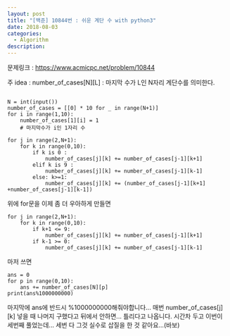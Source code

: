 ```yaml
---
layout: post
title: "[백준] 10844번 : 쉬운 계단 수 with python3"
date: 2018-08-03
categories:
  - Algorithm
description:
---
```



문제링크 : https://www.acmicpc.net/problem/10844


주 idea : number_of_cases[N][L] : 마지막 수가 L인 N자리 계단수를 의미한다.


```python3

N = int(input())
number_of_cases = [[0] * 10 for _ in range(N+1)]
for i in range(1,10):
    number_of_cases[1][i] = 1
    # 마지막수가 i인 1자리 수

for j in range(2,N+1):
    for k in range(0,10):
        if k is 0 :
            number_of_cases[j][k] += number_of_cases[j-1][k+1]
        elif k is 9 :
            number_of_cases[j][k] += number_of_cases[j-1][k-1]
        else: k>=1:
            number_of_cases[j][k] += (number_of_cases[j-1][k+1] +number_of_cases[j-1][k-1])
```

위에 for문을 이제 좀 더 우아하게 만들면

```python3
for j in range(2,N+1):
    for k in range(0,10):
        if k+1 <= 9:
            number_of_cases[j][k] += number_of_cases[j-1][k+1]
        if k-1 >= 0:
            number_of_cases[j][k] += number_of_cases[j-1][k-1]

```

마저 쓰면

```python3
ans = 0
for p in range(0,10):
    ans += number_of_cases[N][p]
print(ans%1000000000)
```
마지막에 ans에 반드시 %1000000000해줘야합니다...
매번 number_of_cases[j][k] 넣을 때 나머지 구했다고 뒤에서 안하면... 틀리다고 나옵니다.
시간차 두고 이번이 세번째 풀었는데... 세번 다 그것 실수로 삽질을 한 것 같아요...(바보)


